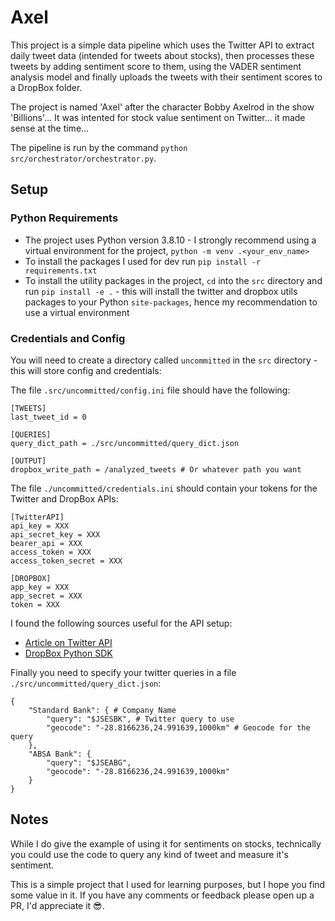 # Axel

This project is a simple data pipeline which uses the Twitter API to extract daily tweet data (intended for tweets about stocks), then processes these tweets by adding sentiment score to them, using the VADER sentiment analysis model and finally uploads the tweets with their sentiment scores to a DropBox folder.
  
The project is named 'Axel' after the character Bobby Axelrod in the show 'Billions'... It was intented for stock value sentiment on Twitter... it made sense at the time...
  
The pipeline is run by the command `python src/orchestrator/orchestrator.py`.
  
## Setup

### Python Requirements
* The project uses Python version 3.8.10 - I strongly recommend using a virtual environment for the project, `python -m venv .<your_env_name>`
* To install the packages I used for dev run `pip install -r requirements.txt`
* To install the utility packages in the project, `cd` into the `src` directory and run `pip install -e .` - this will install the twitter and dropbox utils packages to your Python `site-packages`, hence my recommendation to use a virtual environment

### Credentials and Config
You will need to create a directory called `uncommitted` in the `src` directory - this will store config and credentials:
  
The file `.src/uncommitted/config.ini` file should have the following:
```
[TWEETS]
last_tweet_id = 0

[QUERIES]
query_dict_path = ./src/uncommitted/query_dict.json

[OUTPUT]
dropbox_write_path = /analyzed_tweets # Or whatever path you want
```
  
The file `./uncommitted/credentials.ini` should contain your tokens for the Twitter and DropBox APIs:
```
[TwitterAPI]
api_key = XXX
api_secret_key = XXX
bearer_api = XXX
access_token = XXX
access_token_secret = XXX

[DROPBOX]
app_key = XXX
app_secret = XXX
token = XXX
```
I found the following sources useful for the API setup:
  
* [Article on Twitter API](https://towardsdatascience.com/how-to-scrape-tweets-from-twitter-59287e20f0f1)
* [DropBox Python SDK](https://www.dropbox.com/developers/documentation/python)
  
Finally you need to specify your twitter queries in a file `./src/uncommitted/query_dict.json`:
```
{
    "Standard Bank": { # Company Name
        "query": "$JSESBK", # Twitter query to use
        "geocode": "-28.8166236,24.991639,1000km" # Geocode for the query
    },
    "ABSA Bank": {
        "query": "$JSEABG",
        "geocode": "-28.8166236,24.991639,1000km"
    }
}
```

## Notes
While I do give the example of using it for sentiments on stocks, technically you could use the code to query any kind of tweet and measure it's sentiment.
  
This is a simple project that I used for learning purposes, but I hope you find some value in it.
If you have any comments or feedback please open up a PR, I'd appreciate it 😎.